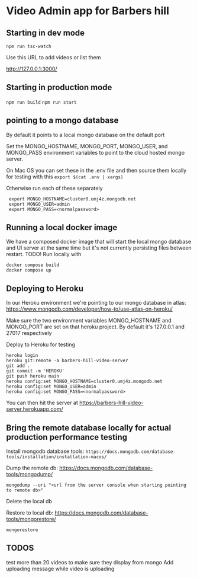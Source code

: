# Video Admin app for Barbers hill

## Starting in dev mode

`npm run tsc-watch`

Use this URL to add videos or list them

<http://127.0.0.1:3000/>

## Starting in production mode

`npm run build`
`npm run start`

## pointing to a mongo database

By default it points to a local mongo database on the default port

Set the MONGO_HOSTNAME, MONGO_PORT, MONGO_USER, and MONGO_PASS environment variables to point to the cloud hosted mongo server.

On Mac OS you can set these in the .env file and then source them locally for testing with this
`export $(cat .env | xargs)`

Otherwise run each of these separately

```
 export MONGO_HOSTNAME=cluster0.umj4z.mongodb.net
 export MONGO_USER=admin
 export MONGO_PASS=<normalpassword>
```

## Running a local docker image

We have a composed docker image that will start the local mongo database and UI server at the same time but it's not currently persisting files between restart. TODO!
Run locally with

```~~~bash
docker compose build
docker compose up
```

## Deploying to Heroku

In our Heroku environment we're pointing to our mongo database in atlas:
<https://www.mongodb.com/developer/how-to/use-atlas-on-heroku/>

Make sure the two environment variables MONGO_HOSTNAME and MONGO_PORT are set on that heroku project. By default it's 127.0.0.1 and 27017 respectively

Deploy to Heroku for testing

```~~~bash
heroku login
heroku git:remote -a barbers-hill-video-server
git add .
git commit -m 'HEROKU'
git push heroku main
heroku config:set MONGO_HOSTNAME=cluster0.umj4z.mongodb.net
heroku config:set MONGO_USER=admin
heroku config:set MONGO_PASS=<normalpassword>

```

You can then hit the server at
https://barbers-hill-video-server.herokuapp.com/

## Bring the remote database locally for actual production performance testing

Install mongodb database tools:
`https://docs.mongodb.com/database-tools/installation/installation-macos/`

Dump the remote db: https://docs.mongodb.com/database-tools/mongodump/

```
mongodump --uri "<url from the server console when starting pointing to remote db>"
```

Delete the local db

Restore to local db: https://docs.mongodb.com/database-tools/mongorestore/

```
mongorestore

```

## TODOS

test more than 20 videos to make sure they display from mongo
Add uploading message while video is uploading
